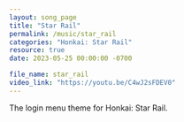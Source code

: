 ```yaml
---
layout: song_page
title: "Star Rail"
permalink: /music/star_rail
categories: "Honkai: Star Rail"
resource: true
date: 2023-05-25 00:00:00 -0700

file_name: star_rail
video_link: "https://youtu.be/C4wJ2sFDEV0"
---
```


The login menu theme for Honkai: Star Rail.
